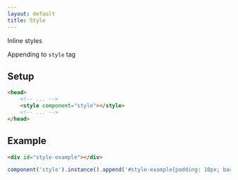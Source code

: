 ```yaml
---
layout: default
title: Style
---
```


Inline styles

Appending to `style` tag

## Setup

```html
<head>
	<!-- ... -->
	<style component="style"></style>
	<!-- ... -->
</head>
```

## Example

<div id="style-example"></div>
<script>
$(function(){
	component('style').instance().append('#style-example{padding: 10px; background: tomato;}');
});
</script>

```html
<div id="style-example"></div>
```

```js
component('style').instance().append('#style-example{padding: 10px; background: tomato;}');
```
